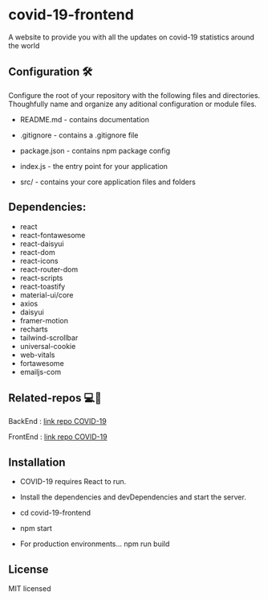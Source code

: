 # covid-19-frontend
 A website to provide you with all the updates on covid-19 statistics around the world 

 ## Configuration ​​​​🛠️​
Configure the root of your repository with the following files and directories. Thoughfully name and organize any aditional configuration or module files.

- README.md - contains documentation

- .gitignore - contains a .gitignore file

- package.json - contains npm package config

- index.js - the entry point for your application

- src/ - contains your core application files and folders

## Dependencies:
- react
- react-fontawesome
- react-daisyui
- react-dom
- react-icons
- react-router-dom
- react-scripts
- react-toastify
- material-ui/core
- axios
- daisyui
- framer-motion
- recharts
- tailwind-scrollbar
- universal-cookie
- web-vitals
- fortawesome
- emailjs-com

## Related-repos ​​​💻​📌​
BackEnd : [link repo COVID-19]()

FrontEnd : [link repo COVID-19]()

## Installation
- COVID-19 requires React to run.

- Install the dependencies and devDependencies and start the server.

- cd covid-19-frontend

- npm start

- For production environments... npm run build


## License
MIT licensed


